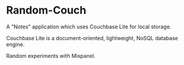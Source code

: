 Random-Couch
============

A "Notes" application which uses Couchbase Lite for local storage.

Couchbase Lite is a document-oriented, lightweight, NoSQL database engine.

Random experiments with Mixpanel.

